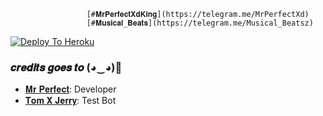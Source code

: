                      [#𝐌𝐫𝐏𝐞𝐫𝐟𝐞𝐜𝐭𝐗𝐝𝐊𝐢𝐧𝐠](https://telegram.me/MrPerfectXd)
                     [#𝐌𝐮𝐬𝐢𝐜𝐚𝐥_𝐁𝐞𝐚𝐭𝐬](https://telegram.me/Musical_Beatsz)
[![Deploy To Heroku](https://graph.org/file/826b0a2fc82db8328a113.png)](https://heroku.com/deploy?template=https://github.com/Pavan6264a/BK-OP-TOM)
### 𝒄𝒓𝒆𝒅𝒊𝒕𝒔 𝒈𝒐𝒆𝒔 𝒕𝒐 (◕‿◕)💖
- [𝐌𝐫 𝐏𝐞𝐫𝐟𝐞𝐜𝐭](https://t.me/MrPerfectXd): Developer
- [𝐓𝐨𝐦 𝐗 𝐉𝐞𝐫𝐫𝐲](https://t.me/TomXJerry_Bot): Test Bot
